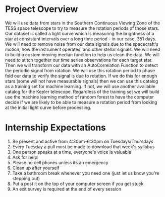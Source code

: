 # Project Overview

We will use data from stars in the Southern Continuous Viewing Zone of the
TESS space telescope to try to measure the rotation periods of those stars.
Our dataset is called a light curve which is measuring the brightness of a 
star at consistant intervals over a long time period - in our case, 351 days.   
We will need to remove noise from our data signals due to the spacecraft's
motion, how the instrument operates, and other stellar signals. We will 
need to build a custom moving median function to help us clean the data. 
We will need to stitch together our time series observations for each target
star. Then we will transform our data with an AutoCorrelation Function to 
detect the periodic signal from rotation. We will use this rotation period to
phase fold our data to verify the signal is due to rotation. If we do this 
for enough stars (some will not have measurable signals) then we can use this
catalog as a training set for machine learning. If not, we will use another
available catalog for the Kepler telescope. Regardless of the training set we 
will build use the machine learning method of random forest to have the computer
decide if we are likely to be able to measure a rotation period from looking at 
the initial light curve before processing.








# Internship Expectations


1. Be present and active from 4:30pm-6:30pm on Tuesdays/Thursdays
2. Every Tuesday a pull must be made to download that week's syllabus
3. One person speaks at a time, everyone's voice is valuable
4. Ask for help!
5. Please no cell phones unless its an emergency
6. Clean up after yourself
7. Take a bathroom break whenever you need one (just let us know you're stepping out)
8. Put a post it on the top of your computer screen if you get stuck
9. An exit survey is required at the end of every session